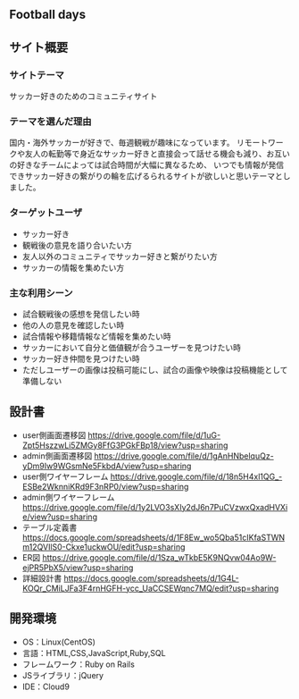 ## Football days

## サイト概要
### サイトテーマ
サッカー好きのためのコミュニティサイト

### テーマを選んだ理由
国内・海外サッカーが好きで、毎週観戦が趣味になっています。
リモートワークや友人の転勤等で身近なサッカー好きと直接会って話せる機会も減り、お互いの好きなチームによっては試合時間が大幅に異なるため、
いつでも情報が発信できサッカー好きの繋がりの輪を広げるられるサイトが欲しいと思いテーマとしました。

### ターゲットユーザ
- サッカー好き
- 観戦後の意見を語り合いたい方
- 友人以外のコミュニティでサッカー好きと繋がりたい方
- サッカーの情報を集めたい方

### 主な利用シーン
- 試合観戦後の感想を発信したい時
- 他の人の意見を確認したい時
- 試合情報や移籍情報など情報を集めたい時
- サッカーにおいて自分と価値観が合うユーザーを見つけたい時
- サッカー好き仲間を見つけたい時
- ただしユーザーの画像は投稿可能にし、試合の画像や映像は投稿機能として準備しない

## 設計書
- user側画面遷移図 https://drive.google.com/file/d/1uG-Zpt5HszzwLi5ZMGy8FfG3PGkFBp18/view?usp=sharing
- admin側画面遷移図 https://drive.google.com/file/d/1gAnHNbelquQz-yDm9Iw9WGsmNe5FkbdA/view?usp=sharing
- user側ワイヤーフレーム https://drive.google.com/file/d/18n5H4xl1QG_-ESBe2WknniKRd9F3nRP0/view?usp=sharing
- admin側ワイヤーフレーム https://drive.google.com/file/d/1y2LVO3sXIy2dJ6n7PuCVzwxQxadHVXie/view?usp=sharing
- テーブル定義書 https://docs.google.com/spreadsheets/d/1F8Ew_wo5Qba51cIKfaSTWNm12QVIlS0-Ckxe1uckwOU/edit?usp=sharing
- ER図 https://drive.google.com/file/d/1Sza_wTkbE5K9NQvw04Ao9W-ejPR5PbX5/view?usp=sharing
- 詳細設計書 https://docs.google.com/spreadsheets/d/1G4L-KOQr_CMiLJFa3F4rnHGFH-ycc_UaCCSEWqnc7MQ/edit?usp=sharing


## 開発環境
- OS：Linux(CentOS)
- 言語：HTML,CSS,JavaScript,Ruby,SQL
- フレームワーク：Ruby on Rails
- JSライブラリ：jQuery
- IDE：Cloud9


